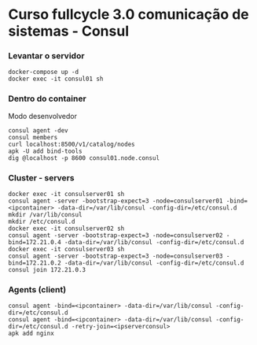 # Curso fullcycle 3.0 comunicação de sistemas - Consul   

### Levantar o servidor   
```
docker-compose up -d   
docker exec -it consul01 sh   
```

### Dentro do container   
Modo desenvolvedor   
```
consul agent -dev   
consul members   
curl localhost:8500/v1/catalog/nodes   
apk -U add bind-tools   
dig @localhost -p 8600 consul01.node.consul   
```

### Cluster - servers   
```
docker exec -it consulserver01 sh   
consul agent -server -bootstrap-expect=3 -node=consulserver01 -bind=<ipcontainer> -data-dir=/var/lib/consul -config-dir=/etc/consul.d    
mkdir /var/lib/consul   
mkdir /etc/consul.d   
docker exec -it consulserver02 sh   
consul agent -server -bootstrap-expect=3 -node=consulserver02 -bind=172.21.0.4 -data-dir=/var/lib/consul -config-dir=/etc/consul.d   
docker exec -it consulserver03 sh   
consul agent -server -bootstrap-expect=3 -node=consulserver03 -bind=172.21.0.2 -data-dir=/var/lib/consul -config-dir=/etc/consul.d    
consul join 172.21.0.3    
```

### Agents (client)   

```
consul agent -bind=<ipcontainer> -data-dir=/var/lib/consul -config-dir=/etc/consul.d     
consul agent -bind=<ipcontainer> -data-dir=/var/lib/consul -config-dir=/etc/consul.d -retry-join=<ipserverconsul>     
apk add nginx   
```
